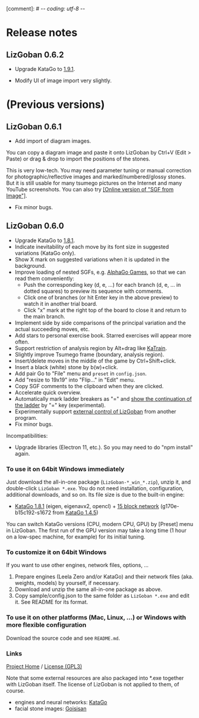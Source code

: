 [comment]: # -*- coding: utf-8 -*-

# Release notes

## LizGoban 0.6.2

* Upgrade KataGo to [1.9.1](https://github.com/lightvector/KataGo/releases/tag/v1.9.1).

* Modify UI of image import very slightly.

# (Previous versions)

## LizGoban 0.6.1

* Add import of diagram images.

You can copy a diagram image and paste it onto LizGoban by Ctrl+V (Edit > Paste) or drag & drop to import the positions of the stones.

This is very low-tech. You may need parameter tuning or manual correction for photographic/reflective images and marked/numbered/glossy stones. But it is still usable for many tsumego pictures on the Internet and many YouTube screenshots. You can also try [[Online version of "SGF from Image"]](http://kaorahi.github.io/lizgoban/src/sgf_from_image/sgf_from_image.html).

* Fix minor bugs.

## LizGoban 0.6.0

* Upgrade KataGo to [1.8.1](https://github.com/lightvector/KataGo/releases/tag/v1.8.1).
* Indicate inevitability of each move by its font size in suggested variations (KataGo only).
* Show X mark on suggested variations when it is updated in the background.
* Improve loading of nested SGFs, e.g. [AlphaGo Games](https://deepmind.com/alphago-games-english), so that we can read them conveniently:
  * Push the corresponding key (d, e, ...) for each branch (d, e, ... in dotted squares) to preview its sequence with comments.
  * Click one of branches (or hit Enter key in the above preview) to watch it in another trial board.
  * Click "x" mark at the right top of the board to close it and return to the main branch.
* Implement side by side comparisons of the principal variation and the actual succeeding moves, etc.
* Add stars to personal exercise book. Starred exercises will appear more often.
* Support restriction of analysis region by Alt+drag like [KaTrain](https://github.com/sanderland/katrain/).
* Slightly improve Tsumego frame (boundary, analysis region).
* Insert/delete moves in the middle of the game by Ctrl+Shift+click.
* Insert a black (white) stone by b(w)+click.
* Add pair Go to "File" menu and `preset` in `config.json`.
* Add "resize to 19x19" into "Flip..." in "Edit" menu.
* Copy SGF comments to the clipboard when they are clicked.
* Accelerate quick overview.
* Automatically mark ladder breakers as "=" and [show the continuation of the ladder](https://github.com/kaorahi/lizgoban/issues/63) by "=" key (experimental).
* Experimentally support [external control of LizGoban](https://github.com/kaorahi/lizgoban/issues/61) from another program.
* Fix minor bugs.

Incompatibilities:

* Upgrade libraries (Electron 11, etc.). So you may need to do "npm install" again.

### To use it on 64bit Windows immediately

Just download the all-in-one package (`LizGoban-*_win_*.zip`), unzip it, and double-click `LizGoban *.exe`. You do not need installation, configuration, additional downloads, and so on. Its file size is due to the built-in engine:

* [KataGo 1.8.1](https://github.com/lightvector/KataGo/releases/tag/v1.8.1) (eigen, eigenavx2, opencl) + [15 block network](https://d3dndmfyhecmj0.cloudfront.net/g170/neuralnets/index.html) (g170e-b15c192-s1672 from [KataGo 1.4.5](https://github.com/lightvector/KataGo/releases/tag/v1.4.5))

You can switch KataGo versions (CPU, modern CPU, GPU) by [Preset] menu in LizGoban. The first run of the GPU version may take a long time (1 hour on a low-spec machine, for example) for its initial tuning.

### To customize it on 64bit Windows

If you want to use other engines, network files, options, ...

1. Prepare engines (Leela Zero and/or KataGo) and their network files (aka. weights, models) by yourself, if necessary.
2. Download and unzip the same all-in-one package as above.
3. Copy sample/config.json to the same folder as `LizGoban *.exe` and edit it. See README for its format.

### To use it on other platforms (Mac, Linux, ...) or Windows with more flexible configuration

Download the source code and see `README.md`.

### Links

[Project Home](https://github.com/kaorahi/lizgoban) /
[License (GPL3)](https://github.com/kaorahi/lizgoban/blob/master/LICENSE.txt)

Note that some external resources are also packaged into *.exe together with LizGoban itself. The license of LizGoban is not applied to them, of course.

* engines and neural networks: [KataGo](https://github.com/lightvector/KataGo/)
* facial stone images: [Goisisan](https://www.asahi-net.or.jp/~hk6t-itu/igo/goisisan.html)

